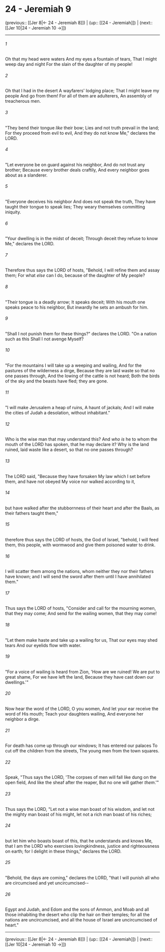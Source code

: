 # 24 - Jeremiah 9

(previous:: [[Jer 8|← 24 - Jeremiah 8]]) | (up:: [[24 - Jeremiah]]) | (next:: [[Jer 10|24 - Jeremiah 10 →]])

***


###### 1 
Oh that my head were waters And my eyes a fountain of tears, That I might weep day and night For the slain of the daughter of my people! 

###### 2 
Oh that I had in the desert A wayfarers' lodging place; That I might leave my people And go from them! For all of them are adulterers, An assembly of treacherous men. 

###### 3 
"They bend their tongue _like_ their bow; Lies and not truth prevail in the land; For they proceed from evil to evil, And they do not know Me," declares the LORD. 

###### 4 
"Let everyone be on guard against his neighbor, And do not trust any brother; Because every brother deals craftily, And every neighbor goes about as a slanderer. 

###### 5 
"Everyone deceives his neighbor And does not speak the truth, They have taught their tongue to speak lies; They weary themselves committing iniquity. 

###### 6 
"Your dwelling is in the midst of deceit; Through deceit they refuse to know Me," declares the LORD. 

###### 7 
Therefore thus says the LORD of hosts, "Behold, I will refine them and assay them; For what _else_ can I do, because of the daughter of My people? 

###### 8 
"Their tongue is a deadly arrow; It speaks deceit; With his mouth one speaks peace to his neighbor, But inwardly he sets an ambush for him. 

###### 9 
"Shall I not punish them for these things?" declares the LORD. "On a nation such as this Shall I not avenge Myself? 

###### 10 
"For the mountains I will take up a weeping and wailing, And for the pastures of the wilderness a dirge, Because they are laid waste so that no one passes through, And the lowing of the cattle is not heard; Both the birds of the sky and the beasts have fled; they are gone. 

###### 11 
"I will make Jerusalem a heap of ruins, A haunt of jackals; And I will make the cities of Judah a desolation, without inhabitant." 

###### 12 
Who is the wise man that may understand this? And _who is_ he to whom the mouth of the LORD has spoken, that he may declare it? Why is the land ruined, laid waste like a desert, so that no one passes through? 

###### 13 
The LORD said, "Because they have forsaken My law which I set before them, and have not obeyed My voice nor walked according to it, 

###### 14 
but have walked after the stubbornness of their heart and after the Baals, as their fathers taught them," 

###### 15 
therefore thus says the LORD of hosts, the God of Israel, "behold, I will feed them, this people, with wormwood and give them poisoned water to drink. 

###### 16 
I will scatter them among the nations, whom neither they nor their fathers have known; and I will send the sword after them until I have annihilated them." 

###### 17 
Thus says the LORD of hosts, "Consider and call for the mourning women, that they may come; And send for the wailing women, that they may come! 

###### 18 
"Let them make haste and take up a wailing for us, That our eyes may shed tears And our eyelids flow with water. 

###### 19 
"For a voice of wailing is heard from Zion, 'How are we ruined! We are put to great shame, For we have left the land, Because they have cast down our dwellings.'" 

###### 20 
Now hear the word of the LORD, O you women, And let your ear receive the word of His mouth; Teach your daughters wailing, And everyone her neighbor a dirge. 

###### 21 
For death has come up through our windows; It has entered our palaces To cut off the children from the streets, The young men from the town squares. 

###### 22 
Speak, "Thus says the LORD, 'The corpses of men will fall like dung on the open field, And like the sheaf after the reaper, But no one will gather _them_.'" 

###### 23 
Thus says the LORD, "Let not a wise man boast of his wisdom, and let not the mighty man boast of his might, let not a rich man boast of his riches; 

###### 24 
but let him who boasts boast of this, that he understands and knows Me, that I am the LORD who exercises lovingkindness, justice and righteousness on earth; for I delight in these things," declares the LORD. 

###### 25 
"Behold, the days are coming," declares the LORD, "that I will punish all who are circumcised and yet uncircumcised-- 

###### 26 
Egypt and Judah, and Edom and the sons of Ammon, and Moab and all those inhabiting the desert who clip the hair on their temples; for all the nations are uncircumcised, and all the house of Israel are uncircumcised of heart."

***

(previous:: [[Jer 8|← 24 - Jeremiah 8]]) | (up:: [[24 - Jeremiah]]) | (next:: [[Jer 10|24 - Jeremiah 10 →]])
